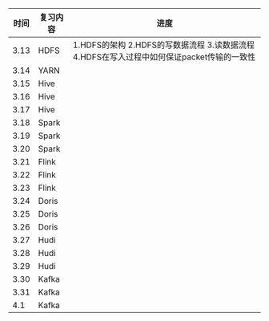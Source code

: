 | 时间 | 复习内容 | 进度                                                         |
| ---- | -------- | ------------------------------------------------------------ |
| 3.13 | HDFS     | 1.HDFS的架构 2.HDFS的写数据流程 3.读数据流程 4.HDFS在写入过程中如何保证packet传输的一致性 |
| 3.14 | YARN     |                                                              |
| 3.15 | Hive     |                                                              |
| 3.16 | Hive     |                                                              |
| 3.17 | Hive     |                                                              |
| 3.18 | Spark    |                                                              |
| 3.19 | Spark    |                                                              |
| 3.20 | Spark    |                                                              |
| 3.21 | Flink    |                                                              |
| 3.22 | Flink    |                                                              |
| 3.23 | Flink    |                                                              |
| 3.24 | Doris    |                                                              |
| 3.25 | Doris    |                                                              |
| 3.26 | Doris    |                                                              |
| 3.27 | Hudi     |                                                              |
| 3.28 | Hudi     |                                                              |
| 3.29 | Hudi     |                                                              |
| 3.30 | Kafka    |                                                              |
| 3.31 | Kafka    |                                                              |
| 4.1  | Kafka    |                                                              |

 





